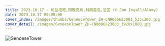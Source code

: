 ```yaml
---
title: 2023.10.17 - 帕拉塔塔,阿雅克肖,科西嘉岛,法国 (© Jon Ingall/Alamy)
date: 2023.10.17 00:00:00
cover_index: /images/thumbs/GenoeseTower_ZH-CN0086623003_533x300.jpg
cover_detail: /images/GenoeseTower_ZH-CN0086623003_1920x1080.jpg
---
```


![GenoeseTower](/images/GenoeseTower_ZH-CN0086623003_1920x1080.jpg)

